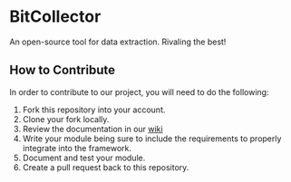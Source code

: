 # BitCollector
An open-source tool for data extraction. Rivaling the best!

## How to Contribute
In order to contribute to our project, you will need to do the following:

1. Fork this repository into your account.
2. Clone your fork locally.
3. Review the documentation in our [wiki](https://github.com/TranscranialOrchestra/BitCollector/wiki)
4. Write your module being sure to include the requirements to properly integrate into the framework.
5. Document and test your module.
6. Create a pull request back to this repository.

